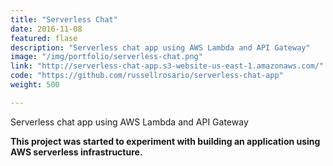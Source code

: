 ```yaml
---
title: "Serverless Chat"
date: 2016-11-08
featured: flase
description: "Serverless chat app using AWS Lambda and API Gateway"
image: "/img/portfolio/serverless-chat.png"
link: "http://serverless-chat-app.s3-website-us-east-1.amazonaws.com/"
code: "https://github.com/russellrosario/serverless-chat-app"
weight: 500

---
```


Serverless chat app using AWS Lambda and API Gateway

<b>This project was started to experiment with building an application using AWS serverless infrastructure.</b>
